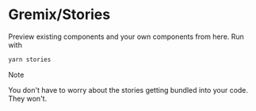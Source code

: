# Gremix/Stories

Preview existing components and your own components from here. Run with

```sh
yarn stories
```

> [!NOTE]
> You don't have to worry about the stories getting bundled into your code. They won't.

